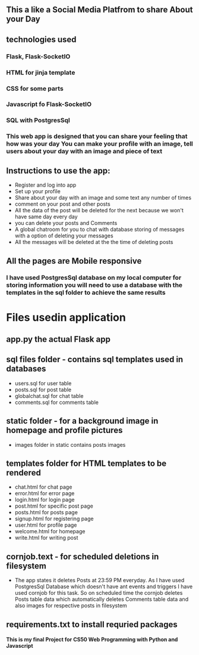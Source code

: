 ## This a like a Social Media Platfrom to share  About your Day

## technologies used
### Flask, Flask-SocketIO
### HTML for jinja template
### CSS for some parts
### Javascript fo Flask-SocketIO
### SQL with PostgresSql

### This web app is designed that you can share your feeling that how was your day You can make your profile with an image, tell users about your day with an image and piece of text

## Instructions to use the app:
- Register and log into app
- Set up your profile
- Share about your day with an image and some text any number of times
- comment on your post and other posts
- All the data of the post will be deleted for the next because we won't have same day every day
- you can delete your posts and Comments
- A global chatroom for you to chat with database storing of messages with a option of deleting your messages
- All the messages will be deleted at the the time of deleting posts

## All the pages are Mobile responsive

### I have used PostgresSql database on my local computer for storing information you will need to use a database with the templates in the sql folder to achieve the same results

# Files usedin application
## app.py the actual Flask app
## sql files folder - contains sql templates used in databases
- users.sql for user table
- posts.sql for post table
- globalchat.sql for chat table
- comments.sql for comments table
## static folder - for a background image in homepage and profile pictures
- images folder in static contains posts images
## templates folder for HTML templates to be rendered
- chat.html for chat page
- error.html for error page
- login.html for login page
- post.html for specific post page
- posts.html for posts page
- signup.html for registering page
- user.html for profile page
- welcome.html for homepage
- write.html for writing post
## cornjob.text - for scheduled deletions in filesystem
- The app states it deletes Posts at 23:59 PM everyday. As I have used PostgresSql Database which doesn't have ant events and triggers I have used cornjob for this task. So on scheduled time the cornjob deletes Posts table data which automatically deletes Comments table data and also images for respective posts in filesystem
## requirements.txt to install requried packages

#### This is my final Project for CS50 Web Programming with Python and Javascript
